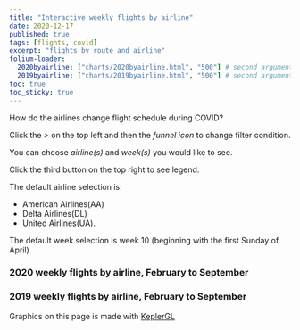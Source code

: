 ```yaml
---
title: "Interactive weekly flights by airline"
date: 2020-12-17
published: true
tags: [flights, covid]
excerpt: "flights by route and airline"
folium-loader:
  2020byairline: ["charts/2020byairline.html", "500"] # second argument is the height
  2019byairline: ["charts/2019byairline.html", "500"] # second argument is the height
toc: true
toc_sticky: true
---
```


How do the airlines change flight schedule during COVID?

Click the *>* on the top left and then the *funnel icon* to change filter condition.

You can choose *airline(s)* and *week(s)* you would like to see.

Click the third button on the top right to see legend.

The default airline selection is:
- American Airlines(AA)
- Delta Airlines(DL)
- United Airlines(UA).

The default week selection is week 10 (beginning with the first Sunday of April)

### 2020 weekly flights by airline, February to September

<div id="2020byairline"></div>

### 2019 weekly flights by airline, February to September

<div id="2019byairline"></div>

Graphics on this page is made with [KeplerGL](https://github.com/keplergl/kepler.gl)
